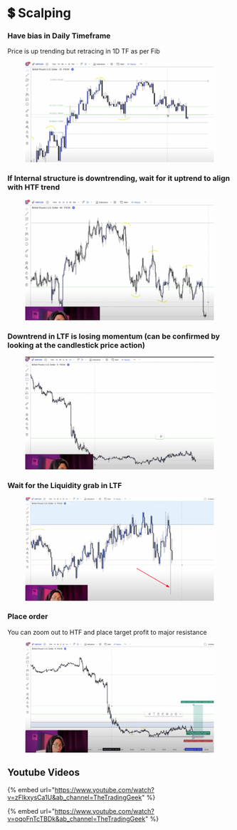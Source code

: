 # 💲 Scalping

### Have bias in Daily Timeframe

Price is up trending but retracing in 1D TF as per Fib

<figure><img src="../.gitbook/assets/image (15).png" alt=""><figcaption></figcaption></figure>

### If Internal structure is downtrending, wait for it uptrend to align with HTF trend

<figure><img src="../.gitbook/assets/image (22).png" alt=""><figcaption></figcaption></figure>

### Downtrend in LTF is losing momentum (can be confirmed by looking at the candlestick price action)

<figure><img src="../.gitbook/assets/image (13).png" alt=""><figcaption></figcaption></figure>

### Wait for the Liquidity grab in LTF

<figure><img src="../.gitbook/assets/image (1) (3).png" alt=""><figcaption></figcaption></figure>

### Place order

You can zoom out to HTF and place target profit to major resistance

<figure><img src="../.gitbook/assets/image (26).png" alt=""><figcaption></figcaption></figure>

## Youtube Videos

{% embed url="https://www.youtube.com/watch?v=zFlkxysCa1U&ab_channel=TheTradingGeek" %}

{% embed url="https://www.youtube.com/watch?v=oqoFnTcTBDk&ab_channel=TheTradingGeek" %}
